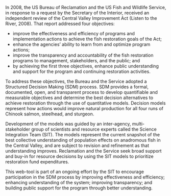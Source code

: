 In 2008, the US Bureau of Reclamation and the US Fish and Wildlife Service, in response to a request by the Secretary of the Interior, received an independent review of the Central Valley Improvement Act (Listen to the River, 2008). That report addressed four objectives:

* improve the effectiveness and efficiency of programs and implementation actions to achieve the fish restoration goals of the Act;
* enhance the agencies’ ability to learn from and optimize program actions;
* improve the transparency and accountability of the fish restoration programs to management, stakeholders, and the public; and
* by achieving the first three objectives, enhance public understanding and support for the program and continuing restoration activities.

To address these objectives, the Bureau and the Service adopted a Structured Decision Making (SDM) process. SDM provides a formal, documented, open, and transparent process to develop quantifiable and measurable objectives and determine the best decision alternatives to achieve restoration through the use of quantitative models. Decision models represent how actions would improve natural production for all four runs of Chinook salmon, steelhead, and sturgeon.

Development of the models was guided by an inter-agency, multi-stakeholder group of scientists and resource experts called the Science Integration Team (SIT). The models represent the current snapshot of the best collective understanding of population effects on anadromous fish in the Central Valley, and are subject to revision and refinement as that understanding improves. Reclamation and the Service seek broad support and buy-in for resource decisions by using the SIT models to prioritize restoration fund expenditures.

This web-tool is part of an ongoing effort by the SIT to encourage participation in the SDM process by improving effectiveness and efficiency; enhancing understanding of the system; improving transparency; and building public support for the program through better understanding.
